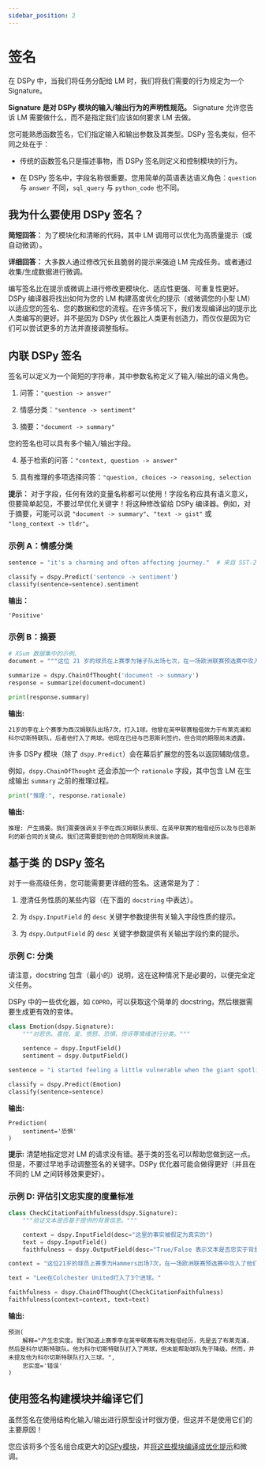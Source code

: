 ```yaml
---
sidebar_position: 2
---
```


# 签名

在 DSPy 中，当我们将任务分配给 LM 时，我们将我们需要的行为规定为一个 Signature。

**Signature 是对 DSPy 模块的输入/输出行为的声明性规范。** Signature 允许您告诉 LM 需要做什么，而不是指定我们应该如何要求 LM 去做。

您可能熟悉函数签名，它们指定输入和输出参数及其类型。DSPy 签名类似，但不同之处在于：

- 传统的函数签名只是描述事物，而 DSPy 签名则定义和控制模块的行为。

- 在 DSPy 签名中，字段名称很重要。您用简单的英语表达语义角色：`question` 与 `answer` 不同，`sql_query` 与 `python_code` 也不同。


## 我为什么要使用 DSPy 签名？

**简短回答：** 为了模块化和清晰的代码，其中 LM 调用可以优化为高质量提示（或自动微调）。

**详细回答：** 大多数人通过修改冗长且脆弱的提示来强迫 LM 完成任务。或者通过收集/生成数据进行微调。

编写签名比在提示或微调上进行修改更模块化、适应性更强、可重复性更好。DSPy 编译器将找出如何为您的 LM 构建高度优化的提示（或微调您的小型 LM）以适应您的签名、您的数据和您的流程。在许多情况下，我们发现编译出的提示比人类编写的更好。并不是因为 DSPy 优化器比人类更有创造力，而仅仅是因为它们可以尝试更多的方法并直接调整指标。


## **内联** DSPy 签名

签名可以定义为一个简短的字符串，其中参数名称定义了输入/输出的语义角色。

1. 问答：`"question -> answer"`

2. 情感分类：`"sentence -> sentiment"`

3. 摘要：`"document -> summary"`

您的签名也可以具有多个输入/输出字段。

4. 基于检索的问答：`"context, question -> answer"`

5. 具有推理的多项选择问答：`"question, choices -> reasoning, selection`


**提示：** 对于字段，任何有效的变量名称都可以使用！字段名称应具有语义意义，但要简单起见，不要过早优化关键字！将这种修改留给 DSPy 编译器。例如，对于摘要，可能可以说 `"document -> summary"`、`"text -> gist"` 或 `"long_context -> tldr"`。


### 示例 A：情感分类

```python
sentence = "it's a charming and often affecting journey."  # 来自 SST-2 数据集的示例。

classify = dspy.Predict('sentence -> sentiment')
classify(sentence=sentence).sentiment
```
**输出：**
```text
'Positive'
```


### 示例 B：摘要

```python
# XSum 数据集中的示例。
document = """这位 21 岁的球员在上赛季为锤子队出场七次，在一场欧洲联赛预选赛中攻入了他们的唯一进球，对阵安道尔球队 FC Lustrains。上赛季，李在英甲联赛有两次租借经历，先是去了布莱克浦，然后是科尔切斯特联队。他为科尔切斯特联队打入两球，但未能帮助球队免于降级。李与晋级的泰克斯队签订的合同长度尚未透露。在我们专门的页面上查看所有最新的足球转会消息。"""

summarize = dspy.ChainOfThought('document -> summary')
response = summarize(document=document)

print(response.summary)
```
**输出:**
```text
21岁的李在上个赛季为西汉姆联队出场7次，打入1球。他曾在英甲联赛租借效力于布莱克浦和科尔切斯特联队，后者他打入了两球。他现在已经与巴恩斯利签约，但合同的期限尚未透露。
```

许多 DSPy 模块（除了 `dspy.Predict`）会在幕后扩展您的签名以返回辅助信息。

例如，`dspy.ChainOfThought` 还会添加一个 `rationale` 字段，其中包含 LM 在生成输出 `summary` 之前的推理过程。

```python
print("推理:", response.rationale)
```
**输出:**
```text
推理: 产生摘要。我们需要强调关于李在西汉姆联队表现、在英甲联赛的租借经历以及与巴恩斯利的新合同的关键点。我们还需要提到他的合同期限尚未披露。
```

## **基于类** 的 DSPy 签名

对于一些高级任务，您可能需要更详细的签名。这通常是为了：

1. 澄清任务性质的某些内容（在下面的 `docstring` 中表达）。

2. 为 `dspy.InputField` 的 `desc` 关键字参数提供有关输入字段性质的提示。

3. 为 `dspy.OutputField` 的 `desc` 关键字参数提供有关输出字段约束的提示。


### 示例 C: 分类

请注意，docstring 包含（最小的）说明，这在这种情况下是必要的，以便完全定义任务。

DSPy 中的一些优化器，如 `COPRO`，可以获取这个简单的 docstring，然后根据需要生成更有效的变体。

```python
class Emotion(dspy.Signature):
    """对悲伤、喜悦、爱、愤怒、恐惧、惊讶等情绪进行分类。"""
    
    sentence = dspy.InputField()
    sentiment = dspy.OutputField()

sentence = "i started feeling a little vulnerable when the giant spotlight started blinding me"  # 来自 dair-ai/emotion

classify = dspy.Predict(Emotion)
classify(sentence=sentence)
```
**输出:**
```text
Prediction(
    sentiment='恐惧'
)
```

**提示:** 清楚地指定您对 LM 的请求没有错。基于类的签名可以帮助您做到这一点。但是，不要过早地手动调整签名的关键字。DSPy 优化器可能会做得更好（并且在不同的 LM 之间转移效果更好）。

### 示例 D: 评估引文忠实度的度量标准
```python
class CheckCitationFaithfulness(dspy.Signature):
    """验证文本是否基于提供的背景信息。"""

    context = dspy.InputField(desc="这里的事实被假定为真实的")
    text = dspy.InputField()
    faithfulness = dspy.OutputField(desc="True/False 表示文本是否忠实于背景信息")

context = "这位21岁的球员上赛季为Hammers出场7次，在一场欧洲联赛预选赛中攻入了他们的唯一进球，对阵安道尔球队FC Lustrains。上赛季，Lee在英甲联赛有两次租借经历，先是去了Blackpool，然后是Colchester United。他为Colchester United打入两球，但未能帮助球队免于降级。目前还不清楚Lee与提升级别的Tykes签约的合同期限。在我们专门的页面上找到所有最新的足球转会消息。"

text = "Lee在Colchester United打入了3个进球。"

faithfulness = dspy.ChainOfThought(CheckCitationFaithfulness)
faithfulness(context=context, text=text)
```
**输出:**
```text
预测(
    解释="产生忠实度。我们知道上赛季李在英甲联赛有两次租借经历，先是去了布莱克浦，然后是科尔切斯特联队。他为科尔切斯特联队打入了两球，但未能帮助球队免于降级。然而，并未提及他为科尔切斯特联队打入三球。",
    忠实度='错误'
)
```


## 使用签名构建模块并编译它们

虽然签名在使用结构化输入/输出进行原型设计时很方便，但这并不是使用它们的主要原因！

您应该将多个签名组合成更大的[DSPy模块](https://dspy-docs.vercel.app/docs/building-blocks/modules)，并[将这些模块编译成优化提示](https://dspy-docs.vercel.app/docs/building-blocks/optimizers#what-does-a-dspy-optimizer-tune-how-does-it-tune-them)和微调。